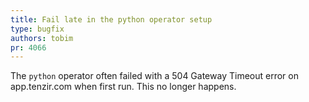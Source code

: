 ```yaml
---
title: Fail late in the python operator setup
type: bugfix
authors: tobim
pr: 4066
---
```


The `python` operator often failed with a 504 Gateway Timeout error on
app.tenzir.com when first run. This no longer happens.
